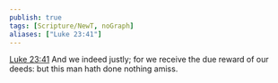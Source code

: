 ```yaml
---
publish: true
tags: [Scripture/NewT, noGraph]
aliases: ["Luke 23:41"]
---
```

[Luke 23:41](https://churchofjesuschrist.org/study/scriptures/nt/luke/23?lang=eng&id=p41#p41) And we indeed justly; for we receive the due reward of our deeds: but this man hath done nothing amiss.
